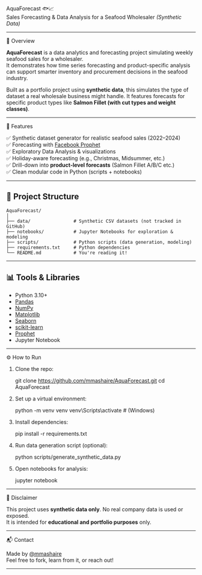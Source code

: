 AquaForecast 🐟📈  
Sales Forecasting & Data Analysis for a Seafood Wholesaler *(Synthetic Data)*

---

📌 Overview

**AquaForecast** is a data analytics and forecasting project simulating weekly seafood sales for a wholesaler.  
It demonstrates how time series forecasting and product-specific analysis can support smarter inventory and procurement decisions in the seafood industry.

Built as a portfolio project using **synthetic data**, this simulates the type of dataset a real wholesale business might handle. It features forecasts for specific product types like **Salmon Fillet (with cut types and weight classes)**.

---

🔧 Features

✅ Synthetic dataset generator for realistic seafood sales (2022–2024)  
✅ Forecasting with [Facebook Prophet](https://facebook.github.io/prophet/)  
✅ Exploratory Data Analysis & visualizations  
✅ Holiday-aware forecasting (e.g., Christmas, Midsummer, etc.)  
✅ Drill-down into **product-level forecasts** (Salmon Fillet A/B/C etc.)  
✅ Clean modular code in Python (scripts + notebooks)

---

## 📂 Project Structure

```
AquaForecast/
│
├── data/                # Synthetic CSV datasets (not tracked in GitHub)
├── notebooks/           # Jupyter Notebooks for exploration & modeling
├── scripts/             # Python scripts (data generation, modeling)
├── requirements.txt     # Python dependencies
└── README.md            # You're reading it!
```

---

## 📊 Tools & Libraries

- Python 3.10+
- [Pandas](https://pandas.pydata.org/)
- [NumPy](https://numpy.org/)
- [Matplotlib](https://matplotlib.org/)
- [Seaborn](https://seaborn.pydata.org/)
- [scikit-learn](https://scikit-learn.org/)
- [Prophet](https://facebook.github.io/prophet/)
- Jupyter Notebook

---

⚙️ How to Run

1. Clone the repo:

   git clone https://github.com/mmashaire/AquaForecast.git
   cd AquaForecast

2. Set up a virtual environment:

   python -m venv venv
   venv\Scripts\activate  # (Windows)

3. Install dependencies:

   pip install -r requirements.txt


4. Run data generation script (optional):

   python scripts/generate_synthetic_data.py

5. Open notebooks for analysis:
   
   jupyter notebook


---

🚫 Disclaimer

This project uses **synthetic data only**. No real company data is used or exposed.  
It is intended for **educational and portfolio purposes** only.

---

📬 Contact

Made by [@mmashaire](https://github.com/mmashaire)  
Feel free to fork, learn from it, or reach out!

---

